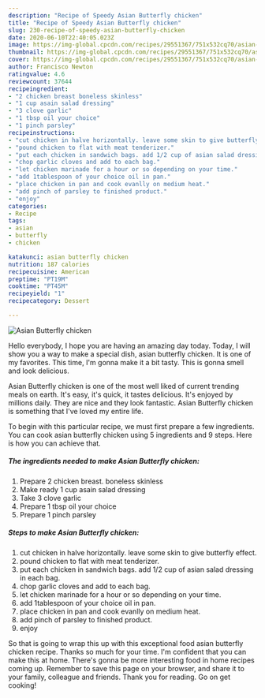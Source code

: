 ```yaml
---
description: "Recipe of Speedy Asian Butterfly chicken"
title: "Recipe of Speedy Asian Butterfly chicken"
slug: 230-recipe-of-speedy-asian-butterfly-chicken
date: 2020-06-10T22:40:05.023Z
image: https://img-global.cpcdn.com/recipes/29551367/751x532cq70/asian-butterfly-chicken-recipe-main-photo.jpg
thumbnail: https://img-global.cpcdn.com/recipes/29551367/751x532cq70/asian-butterfly-chicken-recipe-main-photo.jpg
cover: https://img-global.cpcdn.com/recipes/29551367/751x532cq70/asian-butterfly-chicken-recipe-main-photo.jpg
author: Francisco Newton
ratingvalue: 4.6
reviewcount: 37644
recipeingredient:
- "2 chicken breast boneless skinless"
- "1 cup asain salad dressing"
- "3 clove garlic"
- "1 tbsp oil your choice"
- "1 pinch parsley"
recipeinstructions:
- "cut chicken in halve horizontally. leave some skin to give butterfly effect."
- "pound chicken to flat with meat tenderizer."
- "put each chicken in sandwich bags. add 1/2 cup of asian salad dressing in each bag."
- "chop garlic cloves and add to each bag."
- "let chicken marinade for a hour or so depending on your time."
- "add 1tablespoon of your choice oil in pan."
- "place chicken in pan and cook evanlly on medium heat."
- "add pinch of parsley to finished product."
- "enjoy"
categories:
- Recipe
tags:
- asian
- butterfly
- chicken

katakunci: asian butterfly chicken 
nutrition: 187 calories
recipecuisine: American
preptime: "PT19M"
cooktime: "PT45M"
recipeyield: "1"
recipecategory: Dessert

---
```



![Asian Butterfly chicken](https://img-global.cpcdn.com/recipes/29551367/751x532cq70/asian-butterfly-chicken-recipe-main-photo.jpg)

Hello everybody, I hope you are having an amazing day today. Today, I will show you a way to make a special dish, asian butterfly chicken. It is one of my favorites. This time, I'm gonna make it a bit tasty. This is gonna smell and look delicious.



Asian Butterfly chicken is one of the most well liked of current trending meals on earth. It's easy, it's quick, it tastes delicious. It's enjoyed by millions daily. They are nice and they look fantastic. Asian Butterfly chicken is something that I've loved my entire life.


To begin with this particular recipe, we must first prepare a few ingredients. You can cook asian butterfly chicken using 5 ingredients and 9 steps. Here is how you can achieve that.

<!--inarticleads1-->

##### The ingredients needed to make Asian Butterfly chicken:

1. Prepare 2 chicken breast. boneless skinless
1. Make ready 1 cup asain salad dressing
1. Take 3 clove garlic
1. Prepare 1 tbsp oil your choice
1. Prepare 1 pinch parsley




<!--inarticleads2-->

##### Steps to make Asian Butterfly chicken:

1. cut chicken in halve horizontally. leave some skin to give butterfly effect.
1. pound chicken to flat with meat tenderizer.
1. put each chicken in sandwich bags. add 1/2 cup of asian salad dressing in each bag.
1. chop garlic cloves and add to each bag.
1. let chicken marinade for a hour or so depending on your time.
1. add 1tablespoon of your choice oil in pan.
1. place chicken in pan and cook evanlly on medium heat.
1. add pinch of parsley to finished product.
1. enjoy




So that is going to wrap this up with this exceptional food asian butterfly chicken recipe. Thanks so much for your time. I'm confident that you can make this at home. There's gonna be more interesting food in home recipes coming up. Remember to save this page on your browser, and share it to your family, colleague and friends. Thank you for reading. Go on get cooking!
